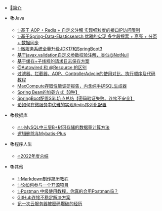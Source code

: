 - [🎈简介](blog-readme.md)

- 📚Java
  - [✨基于 AOP + Redis + 自定义注解 实现细粒度的接口IP访问限制](java/基于%20AOP%20+%20Redis%20+%20自定义注解%20实现细粒度的接口IP访问限制.md)
  - [✨基于Spring-Data-Elasticsearch 优雅的实现 多字段搜索 + 高亮 + 分页 + 数据同步](java/基于Spring-Data-Elasticsearch%20优雅的实现%20多字段搜索%20+%20高亮%20+%20分页%20+%20数据同步.md)
  - [✨微服务系统全量升级JDK17和SpringBoot3](java/微服务系统全量升级JDK17和SpringBoot3.md)
  - [基于javax.validation自定义参数校验注解，类似@NotNull](java/基于javax.validation自定义参数校验注解，类似@NotNull.md)
  - [基于缓存+子线程的请求日志保存方案](java/基于缓存+子线程的请求日志保存方案.md)
  - [@Autowired 和 @Resource 的区别](java/Autowired%20和%20Resource%20的区别.md)
  - [过滤器、拦截器、AOP、ControllerAdvcie的使用对比、执行顺序及代码教程](java/过滤器、拦截器、AOP、ControllerAdvcie的使用对比、执行顺序及代码教程.md)
  - [MaxCompute存取性能调研报告，内含纯手搓SQL生成器](java/MaxCompute存取性能调研报告，内含纯手搓SQL生成器)
  - [Spring Bean的加载方式【8种】](java/Spring%20Bean的加载方式【8种】.md)
  - [SpringBoot配置SSL坑点总结【密码验证失败、连接不安全】](java/SpringBoot配置SSL坑点总结【密码验证失败、连接不安全】.md)
  - [论如何在微服务中优雅的实现Redis序列化配置](java/论如何在微服务中优雅的实现Redis序列化配置.md)

- 📚数据库
  - [🔥✨MySQL中三层B+树可存储的数据量计算方法](database/我说MySQL每张表最好不超过2000万数据，面试官让我回去等通知？.md)
  - [逻辑删除与Mybatis-Plus](database/逻辑删除与Mybatis-Plus.md)

- 📚程序人生
  - [🔥2022年度总结](life/2022年度总结.md)

- 📚其他
  - [✨Markdown制作简历教程](other/Markdown制作简历教程.md)
  - [✨论如何参与一个开源项目](other/论如何参与一个开源项目.md)
  - [✨Postman 中级使用教程，你真的会用Postman吗？](other/Postman%20中级使用教程，你真的会用Postman吗？.md)
  - [GitHub连接不稳定解决方案](other/GitHub连接不稳定解决方案.md)
  - [记一次云服务器被密码爆破的经历](other/记一次云服务器被密码爆破的经历.md)

[//]: # (- 📚LeetCode)

[//]: # (  - [二叉树的最近公共祖先]&#40;leetcode/LeetCode%20剑指%20Offer%20二叉树的最近公共祖先.md&#41;)

[//]: # (  - [二维数组中的查找、重建二叉树]&#40;leetcode/LeetCode%20剑指%20Offer%20二维数组中的查找、重建二叉树.md&#41;)

[//]: # (  - [反转链表、从尾到头打印链表]&#40;leetcode/LeetCode%20剑指%20Offer%20反转链表%20、从尾到头打印链表.md&#41;)

[//]: # (  - [斐波那契数列、青蛙跳台阶问题]&#40;leetcode/LeetCode%20剑指%20Offer%20斐波那契数列%20、青蛙跳台阶问题.md&#41;)

[//]: # (  - [替换空格、左旋转字符串]&#40;leetcode/LeetCode%20剑指%20Offer%20替换空格、左旋转字符串.md&#41;)

[//]: # (  - [用两个栈实现队列、包含min函数的栈]&#40;leetcode/LeetCode%20剑指%20Offer%20用两个栈实现队列、包含min函数的栈.md&#41;)

[//]: # (  - [复杂链表的复制]&#40;leetcode/LeetCode%20剑指%20Offer%2035.%20复杂链表的复制.md&#41;)

[//]: # (  - [字母异位词分组]&#40;leetcode/LeetCode%2049%20字母异位词分组.md&#41;)

[//]: # (  - [最小路径和]&#40;leetcode/LeetCode%2064%20最小路径和.md&#41;)

[//]: # (  - [子集]&#40;leetcode/LeetCode%2078%20子集.md&#41;)

[//]: # (  - [单词搜索]&#40;leetcode/LeetCode%2079%20单词搜索.md&#41;)

[//]: # (  - [对称二叉树]&#40;leetcode/LeetCode%20101.对称二叉树.md&#41;)

[//]: # (  - [大疆2022秋招笔试：最小时间差、数组的最小偏移量]&#40;leetcode/大疆2022秋招笔试%20——%20最小时间差、数组的最小偏移量.md&#41;)
